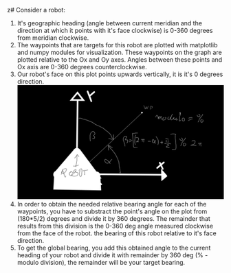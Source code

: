 z# Consider a robot:
1. It's geographic heading (angle between current meridian and the direction at which it points with it's face clockwise)
   is 0-360 degrees from meridian clockwise.
2. The waypoints that are targets for this robot are plotted with matplotlib and numpy modules for visualization.
   These waypoints on the graph are plotted relative to the Ox and Oy axes.
   Angles between these points and Ox axis are 0-360 degrees counterclockwise.
3. Our robot's face on this plot points upwards vertically, it is it's 0 degrees direction.
   ![fig1](img/Fig11.png)
5. In order to obtain the needed relative bearing angle for each of the waypoints,
   you have to substract the point's angle on the plot from (180*5/2) degrees and divide it by 360 degrees.
   The remainder that results from this division is the 0-360 deg angle measured clockwise from the face of the robot.
   the bearing of this robot relative to it's face direction.
6. To get the global bearing, you add this obtained angle to the current heading of your robot and divide it with remainder by 360 deg
   (% - modulo division), the remainder will be your target bearing.
